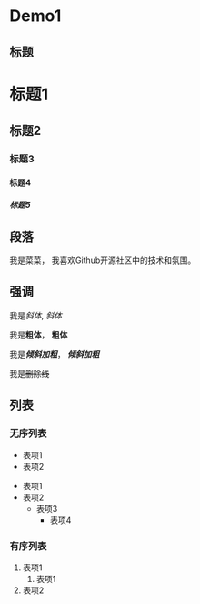 # Demo1



## 标题

# 标题1

## 标题2

### 标题3

#### 标题4

##### 标题5



## 段落

我是菜菜， 我喜欢Github开源社区中的技术和氛围。



## 强调

我是*斜体*, _斜体_

我是**粗体**， __粗体__

我是***倾斜加粗***， ___倾斜加粗___

我是~~删除线~~



## 列表

### 无序列表

* 表项1
* 表项2
- 表项1
- 表项2
  - 表项3
    - 表项4



### 有序列表

1. 表项1
	1. 表项1
2. 表项2








